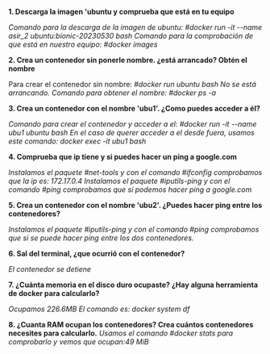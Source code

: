 **1. Descarga la imagen 'ubuntu y comprueba que está en tu equipo**

*Comando para la descarga de la imagen de ubuntu:* 
*#docker run -it --name asir_2 ubuntu:bionic-20230530 bash*
*Comando para la comprobación de que está en nuestro equipo:*
*#docker images*


**2. Crea un contenedor sin ponerle nombre. ¿está arrancado? Obtén el nombre**

Para crear el contenedor sin nombre:
*#docker run ubuntu bash*
*No se está arrancando.*
*Comando para obtener el nombre:*
*#docker ps -a*


**3. Crea un contenedor con el nombre 'ubu1'. ¿Como puedes acceder a él?**

*Comando para crear el contenedor y acceder a el:*
*#docker run -it --name ubu1 ubuntu bash*
*En el caso de querer acceder a el desde fuera, usamos este comando:*
*docker exec -it ubu1 bash*


**4. Comprueba que ip tiene y si puedes hacer un ping a google.com**


*Instalamos el paquete #net-tools y con el comando #ifconfig comprobamos que la ip es: 172.17.0.4*
*Instalamos el paquete #iputils-ping y con el comando #ping comprobamos que sí podemos hacer ping a google.com*

**5. Crea un contenedor con el nombre 'ubu2'. ¿Puedes hacer ping entre los contenedores?**

*Instalamos el paquete  #iputils-ping y con el comando #ping comprobamos que si se puede hacer ping entre los dos contenedores.*



**6. Sal del terminal, ¿que ocurrió con el contenedor?**

*El contenedor se detiene*


**7. ¿Cuánta memoria en el disco duro ocupaste? ¿Hay alguna herramienta de docker para calcularlo?**

*Ocupamos 226.6MB*
*El comando es: docker system df*

**8. ¿Cuanta RAM ocupan los contenedores? Crea cuántos contenedores necesites para calcularlo.**
*Usamos el comando #docker stats para comprobarlo y vemos que ocupan:49 MiB*



